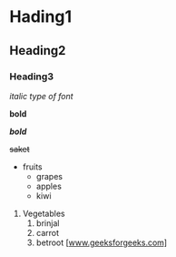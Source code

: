 # Hading1
## Heading2
### Heading3

*italic type of font*

**bold**

***bold***

~~saket~~
* fruits
  * grapes
  * apples
  * kiwi 
1. Vegetables
   1. brinjal
   2. carrot
   3. betroot
[www.geeksforgeeks.com]
